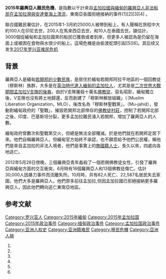 **2015年羅興亞人難民危機**，是指數以千計來自[孟加拉國與](../Page/孟加拉國.md "wikilink")[緬甸的](../Page/緬甸.md "wikilink")[羅興亞人非法船民在](../Page/羅興亞人.md "wikilink")[孟加拉灣與](../Page/孟加拉灣.md "wikilink")[安達曼海上漂流](../Page/安達曼海.md "wikilink")，東南亞各國拒絕接納的事件\[1\]\[2\]\[3\]\[4\]
。

聯合國難民署估計，在2015年1-3月約25000人被帶到船上，有人聲稱在旅程中大約100人在印尼去世，200人在馬來西亞去世，和10人在泰國去世。據估計，3000個從緬甸和孟加拉國來的船民已獲救或者到岸，但更多人被認為是仍留在海面上或被困在食物與水很少的船上。這場危機是由偷渡蛇頭引起\[5\]\[6\]。其后续又发生[2017年罗兴亚难民危机](../Page/2017年罗兴亚难民危机.md "wikilink")

## 背景

羅興亞人是緬甸[若開邦的少數民族](../Page/若開邦.md "wikilink")，是居住於緬甸若開邦阿拉干地區的一個回教徒（穆斯林）族群，大多是在[英治時代進入緬甸的孟加拉人](../Page/英治時代.md "wikilink")，尤其是是[二次世界大戰期間](../Page/二次世界大戰.md "wikilink")[孟加拉V支隊的後裔](../Page/孟加拉V支隊.md "wikilink")，由於V支隊屠殺十萬名[佛教徒](../Page/佛教徒.md "wikilink")，惡名昭彰，緬甸獨立後，V支隊也沒有將土地歸還，反而創建了「穆斯林解放組織」（（Muslim
Liberation
Organization，MLO），後改名為「穆斯林聖戰黨」，（Mu-jahid），發動對緬甸政府的「聖戰」，摧毀若開邦北部倖存的[佛教徒村莊](../Page/佛教徒.md "wikilink")，控制了若開邦北部之後，印度、巴基斯坦分裂，更多孟加拉難民湧入若開邦，增加了羅興亞人的人數。

緬甸政府曾數次和聖戰黨交火，但總是無法全部殲滅。於是他們就在若開邦定居下來。他們自稱羅興亞人，但緬甸官方始終不承認，也不願意給予他們公民權，稱他們是來自孟加拉的非法入境者，他們是事實上的[無國籍人士](../Page/無國籍人士.md "wikilink")，長久以來，四處向各地逃亡。

2012年5月28日傍晚，三個羅興亞青年姦殺了一個若開佛教徒女性，引發了羅興亞與緬甸方面的交互衝突，6月時有16個羅興亞人和13個佛教徒傷亡。估計30,000人因暴力事件而流離失所。10月時，共有82人死亡、22,587名居民失去家園，他們大多是羅興亞人。他們原多前往孟加拉,但因孟加拉國已拒絕接納更多羅興亞人，因此他們轉向逃亡東南亞地區。

## 参考文献

[Category:罗兴亚人](https://zh.wikipedia.org/wiki/Category:罗兴亚人 "wikilink")
[Category:2015年緬甸](https://zh.wikipedia.org/wiki/Category:2015年緬甸 "wikilink")
[Category:2015年孟加拉国](https://zh.wikipedia.org/wiki/Category:2015年孟加拉国 "wikilink")
[Category:2015年政治事件](https://zh.wikipedia.org/wiki/Category:2015年政治事件 "wikilink")
[Category:缅甸政治事件](https://zh.wikipedia.org/wiki/Category:缅甸政治事件 "wikilink")
[Category:孟加拉国政治事件](https://zh.wikipedia.org/wiki/Category:孟加拉国政治事件 "wikilink")
[Category:亚洲人权史](https://zh.wikipedia.org/wiki/Category:亚洲人权史 "wikilink")
[Category:亚洲籍难民](https://zh.wikipedia.org/wiki/Category:亚洲籍难民 "wikilink")
[Category:移民危機](https://zh.wikipedia.org/wiki/Category:移民危機 "wikilink")
[Category:亞洲人禍](https://zh.wikipedia.org/wiki/Category:亞洲人禍 "wikilink")

1.
2.
3.
4.
5.
6.